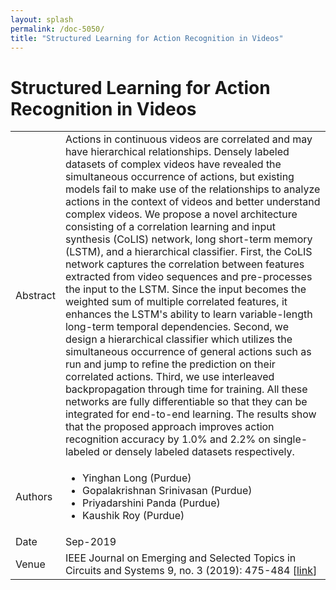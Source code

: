 ```yaml
---
layout: splash
permalink: /doc-5050/
title: "Structured Learning for Action Recognition in Videos"
---
```


# Structured Learning for Action Recognition in Videos

<table>
    <tbody>
    <tr>
        <td>Abstract</td>
        <td>Actions in continuous videos are correlated and may have hierarchical relationships. Densely labeled datasets of complex videos have revealed the simultaneous occurrence of actions, but existing models fail to make use of the relationships to analyze actions in the context of videos and better understand complex videos. We propose a novel architecture consisting of a correlation learning and input synthesis (CoLIS) network, long short-term memory (LSTM), and a hierarchical classifier. First, the CoLIS network captures the correlation between features extracted from video sequences and pre-processes the input to the LSTM. Since the input becomes the weighted sum of multiple correlated features, it enhances the LSTM's ability to learn variable-length long-term temporal dependencies. Second, we design a hierarchical classifier which utilizes the simultaneous occurrence of general actions such as run and jump to refine the prediction on their correlated actions. Third, we use interleaved backpropagation through time for training. All these networks are fully differentiable so that they can be integrated for end-to-end learning. The results show that the proposed approach improves action recognition accuracy by 1.0% and 2.2% on single-labeled or densely labeled datasets respectively.</td>
    </tr>
    <tr>
        <td>Authors</td>
        <td>
            <ul>
                <li>Yinghan Long (Purdue)</li>
                <li>Gopalakrishnan Srinivasan (Purdue)</li>
                <li>Priyadarshini Panda (Purdue)</li>
                <li>Kaushik Roy (Purdue)</li>
            </ul>
        </td>
    </tr>
    <tr>
        <td>Date</td>
        <td>Sep-2019</td>
    </tr>
    <tr>
        <td>Venue</td>
        <td>IEEE Journal on Emerging and Selected Topics in Circuits and Systems 9, no. 3 (2019): 475-484 [<a href="https://ieeexplore.ieee.org/document/8805090">link</a>]</td>
    </tr>
    </tbody>
</table>
